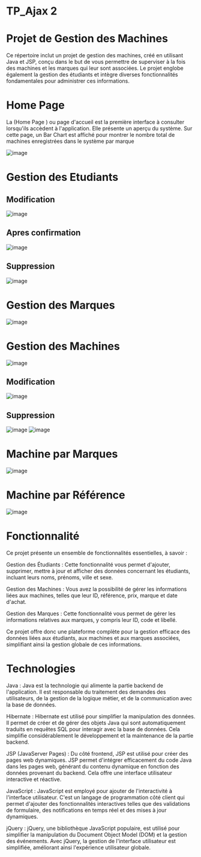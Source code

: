 # TP_Ajax 2
# Projet de Gestion des Machines

Ce répertoire inclut un projet de gestion des machines, créé en utilisant Java et JSP, conçu dans le but de vous permettre de superviser à la fois des machines et les marques qui leur sont associées. Le projet englobe également la gestion des étudiants et intègre diverses fonctionnalités fondamentales pour administrer ces informations.


# Home Page 

La (Home Page ) ou page d'accueil est la première interface à consulter lorsqu'ils accèdent à l'application. Elle présente un aperçu du système.
Sur cette page, un Bar Chart est affiché pour montrer le nombre total de machines enregistrées dans le système par marque

![image](https://github.com/A-laili/TP_Ajax/assets/147451080/9b79e6a1-5088-44ca-b6b2-aa40ac91dc4e)



# Gestion des Etudiants 



## Modification 

![image](https://github.com/A-laili/TP_Ajax/assets/147451080/66b1131a-5853-4c7b-87c5-3b8b92585390)


## Apres confirmation 

![image](https://github.com/A-laili/TP_Ajax/assets/147451080/7ba49ad0-aa2a-49eb-819d-68fd41d483b8)



## Suppression
![image](https://github.com/A-laili/TP_Ajax/assets/147451080/878e9148-f2bc-4361-b687-a6eeb836da8e)



# Gestion des Marques

![image](https://github.com/A-laili/TP_Ajax/assets/147451080/0dea4f17-5d81-47da-b7b3-eb20988379ab)



# Gestion des Machines 

![image](https://github.com/A-laili/TP_Ajax/assets/147451080/22edec30-e952-436b-bfda-23211488bb4f)


## Modification 
![image](https://github.com/A-laili/TP_Ajax/assets/147451080/b5ca46e9-176c-4d44-bc8f-5b9046279095)


## Suppression

![image](https://github.com/A-laili/TP_Ajax/assets/147451080/21af8303-a7c0-43cc-a475-678541b9e6e9)
![image](https://github.com/A-laili/TP_Ajax/assets/147451080/dafd5aff-e665-4157-8ee8-61ac6a861066)


# Machine par Marques
![image](https://github.com/A-laili/TP_Ajax/assets/147451080/69744d44-21e3-4dc2-894d-699f9f64b991)



# Machine par Référence

![image](https://github.com/A-laili/TP_Ajax/assets/147451080/ddff6878-1024-42be-adf1-b785ede52625)






# Fonctionnalité

Ce projet présente un ensemble de fonctionnalités essentielles, à savoir :

Gestion des Étudiants : Cette fonctionnalité vous permet d'ajouter, supprimer, mettre à jour et afficher des données concernant les étudiants, incluant leurs noms, prénoms, ville et sexe.

Gestion des Machines : Vous avez la possibilité de gérer les informations liées aux machines, telles que leur ID, référence, prix, marque et date d'achat.

 Gestion des Marques : Cette fonctionnalité vous permet de gérer les informations relatives aux marques, y compris leur ID, code et libellé.

Ce projet offre donc une plateforme complète pour la gestion efficace des données liées aux étudiants, aux machines et aux marques associées, simplifiant ainsi la gestion globale de ces informations.


# Technologies

 Java : Java est la technologie qui alimente la partie backend de l'application. Il est responsable du traitement des demandes des utilisateurs, de la gestion de la logique métier, et de la communication avec la base de données.

 Hibernate : Hibernate est utilisé pour simplifier la manipulation des données. Il permet de créer et de gérer des objets Java qui sont automatiquement traduits en requêtes SQL pour interagir avec la base de données. Cela simplifie considérablement le développement et la maintenance de la partie backend.

 JSP (JavaServer Pages) : Du côté frontend, JSP est utilisé pour créer des pages web dynamiques. JSP permet d'intégrer efficacement du code Java dans les pages web, générant du contenu dynamique en fonction des données provenant du backend. Cela offre une interface utilisateur interactive et réactive.

 JavaScript : JavaScript est employé pour ajouter de l'interactivité à l'interface utilisateur. C'est un langage de programmation côté client qui permet d'ajouter des fonctionnalités interactives telles que des validations de formulaire, des notifications en temps réel et des mises à jour dynamiques.

 jQuery : jQuery, une bibliothèque JavaScript populaire, est utilisé pour simplifier la manipulation du Document Object Model (DOM) et la gestion des événements. Avec jQuery, la gestion de l'interface utilisateur est simplifiée, améliorant ainsi l'expérience utilisateur globale.



